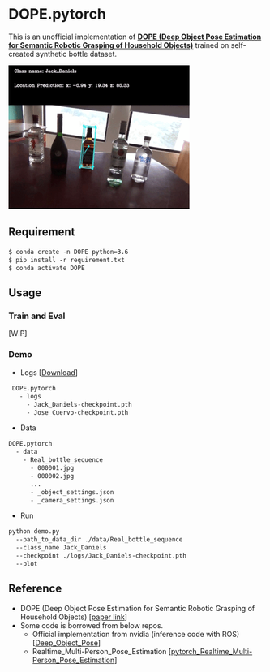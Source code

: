 # DOPE.pytorch 
This is an unofficial implementation of **[DOPE (Deep Object Pose Estimation for Semantic Robotic Grasping of Household Objects)](https://arxiv.org/abs/1809.10790)** trained on self-created synthetic bottle dataset.  

![](./assert/demo.gif)

## Requirement
```
$ conda create -n DOPE python=3.6
$ pip install -r requirement.txt
$ conda activate DOPE
```

## Usage
### Train and Eval
[WIP]

### Demo
* Logs
[[Download](https://drive.google.com/drive/folders/1DtJ_yOZ946_tn-zGtEIdp2IkRRbtFzza?usp=sharing)]
 ```
  DOPE.pytorch
    - logs
      - Jack_Daniels-checkpoint.pth
      - Jose_Cuervo-checkpoint.pth
  ```
   
   
* Data
```
DOPE.pytorch
  - data
    - Real_bottle_sequence
      - 000001.jpg
      - 000002.jpg
      ...
      - _object_settings.json
      - _camera_settings.json

```
* Run
```
python demo.py
  --path_to_data_dir ./data/Real_bottle_sequence
  --class_name Jack_Daniels
  --checkpoint ./logs/Jack_Daniels-checkpoint.pth
  --plot
```

## Reference
* DOPE (Deep Object Pose Estimation for Semantic Robotic Grasping of Household Objects) [[paper link](https://arxiv.org/abs/1809.10790)]
* Some code is borrowed from below repos.
  * Official implementation from nvidia (inference code with ROS) [[Deep_Object_Pose](https://github.com/NVlabs/Deep_Object_Pose)]
  * Realtime_Multi-Person_Pose_Estimation [[pytorch_Realtime_Multi-Person_Pose_Estimation](https://github.com/tensorboy/pytorch_Realtime_Multi-Person_Pose_Estimation)]
